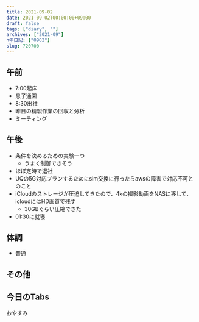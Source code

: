 ```yaml
---
title: 2021-09-02
date: 2021-09-02T00:00:00+09:00
draft: false
tags: ["diary", ""]
archives: ["2021-09"]
n年日記: ["0902"]
slug: 720700
---
```

## 午前
- 7:00起床
- 息子通園
- 8:30出社
- 昨日の精製作業の回収と分析
- ミーティング
## 午後
- 条件を決めるための実験一つ
  - うまく制御できそう
- ほぼ定時で退社
- UQの5G対応プランするためにsim交換に行ったらawsの障害で対応不可とのこと
- iCloudのストレージが圧迫してきたので、4kの撮影動画をNASに移して、icloudにはHD画質で残す
  - 30GBぐらい圧縮できた
- 01:30に就寝
## 体調
- 普通
## その他
## 今日のTabs
おやすみ